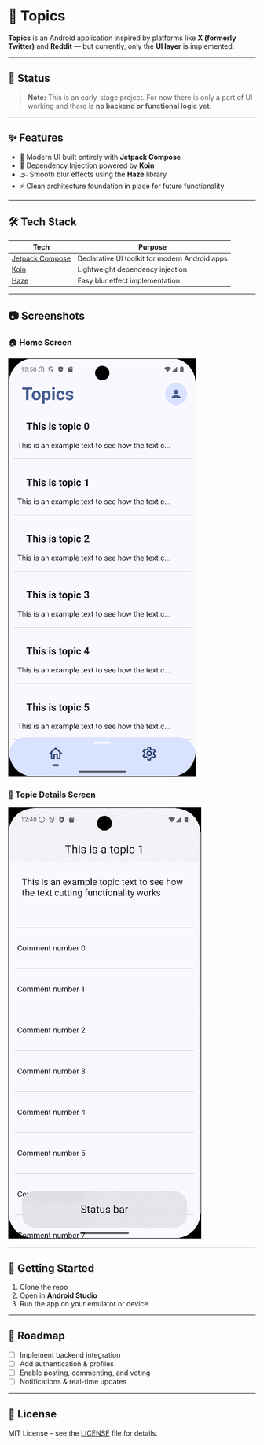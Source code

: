 # 📱 Topics

**Topics** is an Android application inspired by platforms like **X (formerly Twitter)** and **Reddit** — but currently, only the **UI layer** is implemented.

---

## 🚧 Status

> **Note:** This is an early-stage project. For now there is only a part of UI working and there is **no backend or functional logic yet**.

---

## ✨ Features

- 📱 Modern UI built entirely with **Jetpack Compose**
- 💉 Dependency Injection powered by **Koin**
- 🌫️ Smooth blur effects using the **Haze** library
- ⚡ Clean architecture foundation in place for future functionality

---

## 🛠️ Tech Stack

| Tech | Purpose |
|------|---------|
| [Jetpack Compose](https://developer.android.com/jetpack/compose) | Declarative UI toolkit for modern Android apps |
| [Koin](https://insert-koin.io/) | Lightweight dependency injection |
| [Haze](https://github.com/chrisbanes/haze) | Easy blur effect implementation |

---

## 📷 Screenshots

### 🏠 Home Screen
![Home Screen](screenshots/home_screen.png)

### 📝 Topic Details Screen
![Post Details](screenshots/topic_details.png)

---

## 🚀 Getting Started

1. Clone the repo
2. Open in **Android Studio**
3. Run the app on your emulator or device

---

## 📌 Roadmap

- [ ] Implement backend integration
- [ ] Add authentication & profiles
- [ ] Enable posting, commenting, and voting
- [ ] Notifications & real-time updates

---

## 📄 License

MIT License – see the [LICENSE](LICENSE) file for details.
